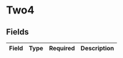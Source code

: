 # Two4


## Fields

| Field       | Type        | Required    | Description |
| ----------- | ----------- | ----------- | ----------- |